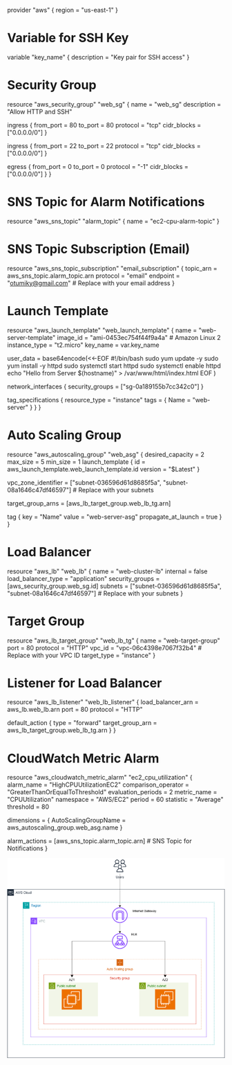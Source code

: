 provider "aws" {
  region = "us-east-1"
}

# Variable for SSH Key
variable "key_name" {
  description = "Key pair for SSH access"
}

# Security Group
resource "aws_security_group" "web_sg" {
  name        = "web_sg"
  description = "Allow HTTP and SSH"

  ingress {
    from_port   = 80
    to_port     = 80
    protocol    = "tcp"
    cidr_blocks = ["0.0.0.0/0"]
  }

  ingress {
    from_port   = 22
    to_port     = 22
    protocol    = "tcp"
    cidr_blocks = ["0.0.0.0/0"]
  }

  egress {
    from_port   = 0
    to_port     = 0
    protocol    = "-1"
    cidr_blocks = ["0.0.0.0/0"]
  }
}

# SNS Topic for Alarm Notifications
resource "aws_sns_topic" "alarm_topic" {
  name = "ec2-cpu-alarm-topic"
}

# SNS Topic Subscription (Email)
resource "aws_sns_topic_subscription" "email_subscription" {
  topic_arn = aws_sns_topic.alarm_topic.arn
  protocol  = "email"
  endpoint  = "otumiky@gmail.com" # Replace with your email address
}    

# Launch Template
resource "aws_launch_template" "web_launch_template" {
  name          = "web-server-template"
  image_id      = "ami-0453ec754f44f9a4a" # Amazon Linux 2
  instance_type = "t2.micro"
  key_name      = var.key_name

   user_data = base64encode(<<-EOF
              #!/bin/bash
              sudo yum update -y
              sudo yum install -y httpd
              sudo systemctl start httpd
              sudo systemctl enable httpd
              echo "Hello from Server $(hostname)" > /var/www/html/index.html
              EOF
  )

  network_interfaces {
    security_groups = ["sg-0a189155b7cc342c0"]
  }

  tag_specifications {
    resource_type = "instance"
    tags = {
      Name = "web-server"
    }
  }
}

# Auto Scaling Group
resource "aws_autoscaling_group" "web_asg" {
  desired_capacity     = 2
  max_size             = 5
  min_size             = 1
  launch_template {
    id      = aws_launch_template.web_launch_template.id
    version = "$Latest"
  }

  vpc_zone_identifier = ["subnet-036596d61d8685f5a", "subnet-08a1646c47df46597"] # Replace with your subnets

  target_group_arns = [aws_lb_target_group.web_lb_tg.arn]

  tag {
    key                 = "Name"
    value               = "web-server-asg"
    propagate_at_launch = true
  }
}

# Load Balancer
resource "aws_lb" "web_lb" {
  name               = "web-cluster-lb"
  internal           = false
  load_balancer_type = "application"
  security_groups    = [aws_security_group.web_sg.id]
  subnets            = ["subnet-036596d61d8685f5a", "subnet-08a1646c47df46597"] # Replace with your subnets
}

# Target Group
resource "aws_lb_target_group" "web_lb_tg" {
  name        = "web-target-group"
  port        = 80
  protocol    = "HTTP"
  vpc_id      = "vpc-06c4398e7067f32b4" # Replace with your VPC ID
  target_type = "instance"
}

# Listener for Load Balancer
resource "aws_lb_listener" "web_lb_listener" {
  load_balancer_arn = aws_lb.web_lb.arn
  port              = 80
  protocol          = "HTTP"

  default_action {
    type             = "forward"
    target_group_arn = aws_lb_target_group.web_lb_tg.arn
  }
}

# CloudWatch Metric Alarm
resource "aws_cloudwatch_metric_alarm" "ec2_cpu_utilization" {
  alarm_name          = "HighCPUUtilizationEC2"
  comparison_operator = "GreaterThanOrEqualToThreshold"
  evaluation_periods  = 2
  metric_name         = "CPUUtilization"
  namespace           = "AWS/EC2"
  period              = 60
  statistic           = "Average"
  threshold           = 80

  dimensions = {
    AutoScalingGroupName = aws_autoscaling_group.web_asg.name
  }

  alarm_actions = [aws_sns_topic.alarm_topic.arn] # SNS Topic for Notifications
}

![My Image](AZ3.drawio.png)
